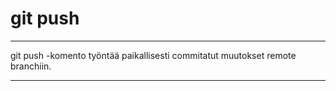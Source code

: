 # git push

***

git push -komento työntää paikallisesti 
commitatut muutokset remote branchiin.

***
